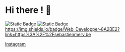 # Hi there ! 👋

![Static Badge](https://img.shields.io/badge/8-Professionnals_Projects-blue)
[![Static Badge](https://img.shields.io/badge/Web_Developper-8A2BE2)](https://img.shields.io/badge/Web_Developper-8A2BE2?link=https%3A%2F%2Fsebastienmerv.be
)https://img.shields.io/badge/Web_Developper-8A2BE2?link=https%3A%2F%2Fsebastienmerv.be

[Instagram](https://instagram.com/sebastienmerv)
